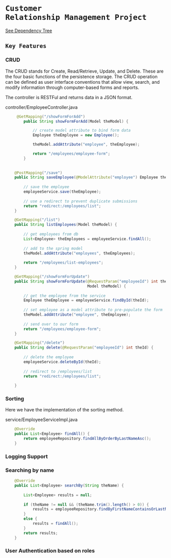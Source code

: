 # <code>Customer Relationship Management Project</code>

[See Dependency Tree](https://github.com/piyush168713/thymeleafdemo-employees-crm-security-project/blob/master/pom.xml)


## <code>Key Features</code>

### CRUD
The CRUD stands for Create, Read/Retrieve, Update, and Delete. These are the four basic functions of the persistence storage.
The CRUD operation can be defined as user interface conventions that allow view, search, and modify information through computer-based forms and reports.

The controller is RESTFul and returns data in a JSON format.

controller/EmployeeController.java
```java
	 @GetMapping("/showFormForAdd")
		public String showFormForAdd(Model theModel) {

			// create model attribute to bind form data
			Employee theEmployee = new Employee();

			theModel.addAttribute("employee", theEmployee);

			return "/employees/employee-form";
		}
	
	
	@PostMapping("/save")
	public String saveEmployee(@ModelAttribute("employee") Employee theEmployee) {
		
		// save the employee
		employeeService.save(theEmployee);
		
		// use a redirect to prevent duplicate submissions
		return "redirect:/employees/list";
	}
```

``` java
	@GetMapping("/list")
	public String listEmployees(Model theModel) {
		
		// get employees from db
		List<Employee> theEmployees = employeeService.findAll();
		
		// add to the spring model
		theModel.addAttribute("employees", theEmployees);
		
		return "/employees/list-employees";
	}
```

```java
	@GetMapping("/showFormForUpdate")
	public String showFormForUpdate(@RequestParam("employeeId") int theId,
									Model theModel) {
		
		// get the employee from the service
		Employee theEmployee = employeeService.findById(theId);
		
		// set employee as a model attribute to pre-populate the form
		theModel.addAttribute("employee", theEmployee);
		
		// send over to our form
		return "/employees/employee-form";			
	}
```

```java
	@GetMapping("/delete")
	public String delete(@RequestParam("employeeId") int theId) {
		
		// delete the employee
		employeeService.deleteById(theId);
		
		// redirect to /employees/list
		return "redirect:/employees/list";
		
	}
```




### Sorting
Here we have the implementation of the sorting method.

service/EmployeeServiceImpl.java
```java
	@Override
	public List<Employee> findAll() {
		return employeeRepository.findAllByOrderByLastNameAsc();
	}
```



### Logging Support
### Searching by name
```java
	@Override
	public List<Employee> searchBy(String theName) {
		
		List<Employee> results = null;
		
		if (theName != null && (theName.trim().length() > 0)) {
			results = employeeRepository.findByFirstNameContainsOrLastNameContainsAllIgnoreCase(theName, theName);
		}
		else {
			results = findAll();
		}
		return results;
	}
```
### User Authentication based on roles
<br><br>


